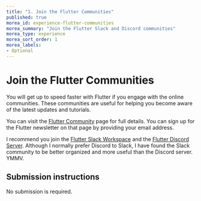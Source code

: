 ```yaml
---
title: "1. Join the Flutter Communities"
published: true
morea_id: experience-flutter-communities
morea_summary: "Join the Flutter Slack and Discord communities"
morea_type: experience
morea_sort_order: 1
morea_labels:
- Optional
---
```


# Join the Flutter Communities

You will get up to speed faster with Flutter if you engage with the online communities.  These communities are useful for helping you become aware of the latest updates and tutorials.

You can visit the [Flutter Community](https://flutter.dev/community) page for full details. You can sign up for the Flutter newsletter on that page by providing your email address.

I recommend you join the [Flutter Slack Workspace](https://fluttercommunity.dev/joinslack) and the [Flutter Discord Server](https://discord.com/invite/N7Yshp4). Although I normally prefer Discord to Slack, I have found the Slack community to be better organized and more useful than the Discord server. YMMV.

## Submission instructions

No submission is required. 
